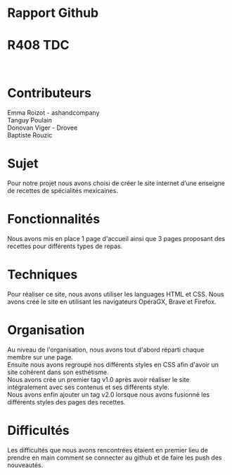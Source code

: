 # Rapport Github
# R408 TDC
<br>

# Contributeurs 
Emma Roizot - ashandcompany <br>
Tanguy Poulain <br>
Donovan Viger - Drovee <br>
Baptiste Rouzic <br>

# Sujet
Pour notre projet nous avons choisi de créer le site internet d’une enseigne de recettes de spécialités mexicaines. 

# Fonctionnalités
Nous avons mis en place 1 page d'accueil ainsi que 3 pages proposant des recettes pour différents types de repas.

# Techniques
Pour réaliser ce site, nous avons utiliser les languages HTML et CSS.
Nous avons créé le site en utilisant les navigateurs OpéraGX, Brave et Firefox.

# Organisation 
Au niveau de l'organisation, nous avons tout d'abord réparti chaque membre sur une page. <br>
Ensuite nous avons regroupé nos différents styles en CSS afin d'avoir un site cohérent dans son esthétisme. <br>
Nous avons crée un premier tag v1.0 après avoir réaliser le site intégralement avec ses contenus et ses différents style. <br>
Nous avons enfin ajouter un tag v2.0 lorsque nous avons fusionné les différents styles des pages des recettes. <br>

# Difficultés
Les difficultés que nous avons rencontrées étaient en premier lieu de prendre en main comment se connecter au github et de faire les push des nouveautés. 

